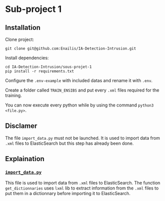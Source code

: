 # Sub-project 1

## Installation

Clone project:
```
git clone git@github.com:Enailis/IA-Detection-Intrusion.git
```

Install dependencies:
```
cd IA-Detection-Intrusion/sous-projet-1
pip install -r requirements.txt
```

Configure the `.env-example` with included datas and rename it with `.env`.

Create a folder called `TRAIN_ENSIBS` and put every `.xml` files required for the training.

You can now execute every python while by using the command `python3 <file.py>`.

## Disclamer

The file `import_data.py` must not be launched. It is used to import data from `.xml` files to ElasticSearch but this step has already been done.

## Explaination

### [`import_data.py`](./import_datas.py)

This file is used to import data from `.xml` files to ElasticSearch. The function `get_dictionnaries` uses `lxml` lib to extract information from the `.xml` files to put them in a dictionnary before importing it to ElasticSearch.